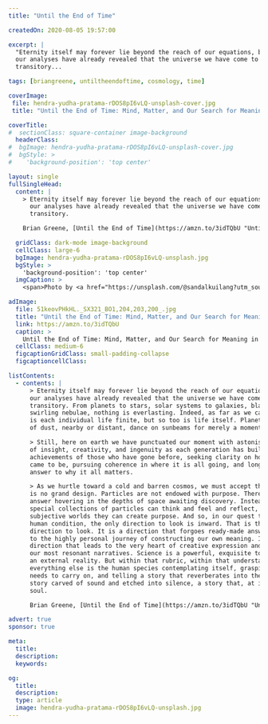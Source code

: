 ```yaml
---
title: "Until the End of Time"

createdOn: 2020-08-05 19:57:00

excerpt: |
  "Eternity itself may forever lie beyond the reach of our equations, but
  our analyses have already revealed that the universe we have come to know is
  transitory...

tags: [briangreene, untiltheendoftime, cosmology, time]

coverImage:
 file: hendra-yudha-pratama-rDOS8pI6vLQ-unsplash-cover.jpg
 title: "Until the End of Time: Mind, Matter, and Our Search for Meaning in an Evolving Universe"

coverTitle:
#  sectionClass: square-container image-background
  headerClass:
#  bgImage: hendra-yudha-pratama-rDOS8pI6vLQ-unsplash-cover.jpg
#  bgStyle: >
#    'background-position': 'top center'

layout: single
fullSingleHead:
  content: |
    > Eternity itself may forever lie beyond the reach of our equations, but
      our analyses have already revealed that the universe we have come to know is
      transitory.

    Brian Greene, [Until the End of Time](https://amzn.to/3idTQbU "Until the End of Time: Mind, Matter, and Our Search for Meaning in an Evolving Universe"), 2020. {.line-before}

  gridClass: dark-mode image-background
  cellClass: large-6
  bgImage: hendra-yudha-pratama-rDOS8pI6vLQ-unsplash.jpg
  bgStyle: >
    'background-position': 'top center'
  imgCaption: >
    <span>Photo by <a href="https://unsplash.com/@sandalkuilang?utm_source=unsplash&amp;utm_medium=referral&amp;utm_content=creditCopyText">Hendra Yudha Pratama</a> on <a href="https://unsplash.com/s/photos/stars?utm_source=unsplash&amp;utm_medium=referral&amp;utm_content=creditCopyText">Unsplash</a></span>

adImage:
  file: 51keovPHkHL._SX321_BO1,204,203,200_.jpg
  title: "Until the End of Time: Mind, Matter, and Our Search for Meaning in an Evolving Universe"
  link: https://amzn.to/3idTQbU
  caption: >
    Until the End of Time: Mind, Matter, and Our Search for Meaning in an Evolving Universe – by Brian Greene
  cellClass: medium-6
  figcaptionGridClass: small-padding-collapse
  figcaptioncellClass:

listContents:
  - contents: |
      > Eternity itself may forever lie beyond the reach of our equations, but
      our analyses have already revealed that the universe we have come to know is
      transitory. From planets to stars, solar systems to galaxies, black holes to
      swirling nebulae, nothing is everlasting. Indeed, as far as we can tell, not only
      is each individual life finite, but so too is life itself. Planet earth, which Carl Sagan described as a “mote of dust suspended on a sunbeam,” is an evanescent bloom in an exquisite cosmos that will ultimately be barren. Motes
      of dust, nearby or distant, dance on sunbeams for merely a moment.

      > Still, here on earth we have punctuated our moment with astonishing feats
      of insight, creativity, and ingenuity as each generation has built on the
      achievements of those who have gone before, seeking clarity on how it all
      came to be, pursuing coherence in where it is all going, and longing for an
      answer to why it all matters.

      > As we hurtle toward a cold and barren cosmos, we must accept that there
      is no grand design. Particles are not endowed with purpose. There is no final
      answer hovering in the depths of space awaiting discovery. Instead, certain
      special collections of particles can think and feel and reflect, and within these
      subjective worlds they can create purpose. And so, in our quest to fathom the
      human condition, the only direction to look is inward. That is the noble
      direction to look. It is a direction that forgoes ready-made answers and turns
      to the highly personal journey of constructing our own meaning. It is a
      direction that leads to the very heart of creative expression and the source of
      our most resonant narratives. Science is a powerful, exquisite tool for grasping
      an external reality. But within that rubric, within that understanding,
      everything else is the human species contemplating itself, grasping what it
      needs to carry on, and telling a story that reverberates into the darkness, a
      story carved of sound and etched into silence, a story that, at its best, stirs the
      soul.

      Brian Greene, [Until the End of Time](https://amzn.to/3idTQbU "Until the End of Time: Mind, Matter, and Our Search for Meaning in an Evolving Universe"), 2020. {.line-before}

advert: true
sponsor: true

meta:
  title:
  description:
  keywords:

og:
  title:
  description:
  type: article
  image: hendra-yudha-pratama-rDOS8pI6vLQ-unsplash.jpg
---
```


